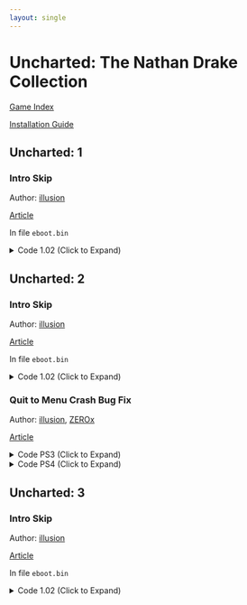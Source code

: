 ```yaml
---
layout: single
---
```


# Uncharted: The Nathan Drake Collection

[Game Index](/patch/#ps4)

[Installation Guide](/install-instructions/)

## Uncharted: 1

### Intro Skip

Author: [illusion](https://twitter.com/illusion0002)

[Article](https://illusion0001.github.io/patches/2022/02/05/uncharted-tlou-introskips/)

In file `eboot.bin`

<details>
<summary>Code 1.02 (Click to Expand)</summary>

{% highlight yml %}
- game: "Uncharted: 1"
  app_ver: "01.02"
  patch_ver: "1.0"
  name: "Intro Skip"
  author: "illusion"
  note:
  arch: generic_orbis
  enabled: False
  patch_list:
        - [ bytes, 0x960A17, "01" ]
{% endhighlight %}

</details>

## Uncharted: 2

### Intro Skip

Author: [illusion](https://twitter.com/illusion0002)

[Article](https://illusion0001.github.io/patches/2022/02/05/uncharted-tlou-introskips/)

In file `eboot.bin`

<details>
<summary>Code 1.02 (Click to Expand)</summary>

{% highlight yml %}
- game: "Uncharted: 2"
  app_ver: "01.02"
  patch_ver: "1.0"
  name: "Intro Skip"
  author: "illusion"
  note:
  arch: generic_orbis
  enabled: False
  patch_list:
        - [ bytes, 0x1061E94, "01" ]
{% endhighlight %}

</details>

### Quit to Menu Crash Bug Fix

Author: [illusion](https://twitter.com/illusion0002), [ZEROx](https://github.com/Xcedf)

[Article](https://illusion0001.github.io/patches/2021/02/18/uc2-quit-menu-bug-fix/)

<details>
<summary>Code PS3 (Click to Expand)</summary>

{% highlight none %}
PS3 Version

1.00

80 4B 00 04 4E 80 04 21 E8 41 00 28 78 7C 00 20 A0 1C 04 B4

to

80 4B 00 04 4E 80 04 21 E8 41 00 28 78 7C 00 20 48 50 E8 E9

38 A0 FF FF 80 DE 81 A0 C0 3E 82 68 78 A5 00 20 C0 5E 81 98 4B FC 04 B5 60 00 00 00 FC 00 98 90

to

2F 9C 00 00 40 9E 00 0C 38 00 00 01 48 00 00 08 A0 1C 04 B4 4E 80 00 20 60 00 00 00 FC 00 98 90

1.09

80 4B 00 04 4E 80 04 21 E8 41 00 28 78 7C 00 20 A0 1C 04 B4

to

80 4B 00 04 4E 80 04 21 E8 41 00 28 78 7C 00 20 48 8C E3 01

2C 42 2C 25 73 2C 20 30 30 30 2C 20 25 73 0A 00 00 00 00 00 00 00 00 00 00 00 00 00 00 00 00 00 00 00 00 00 00 00 00 00 00 00 00 00

to

2C 42 2C 25 73 2C 20 30 30 30 2C 20 25 73 0A 00 2F 9C 00 00 40 9E 00 0C 38 00 00 01 48 00 00 08 A0 1C 04 B4 4E 80 00 20 00 00 00 00
{% endhighlight %}

</details>

<details>
<summary>Code PS4 (Click to Expand)</summary>

{% highlight none %}
1.00

from

66 41 83 BF 20 06 00 00 00 7E 5A

to

E8 87 CC 61 00 90 90 90 90 7E 5A

from

48 89 E5 41 56 53 49 89 F6 48 89 FB 48 8B 4B 08 48 8B 43 10 48 29 C1 48 C1 E9 02 83 F9 02 77

to

49 83 FF 00 0F 85 09 00 00 00 48 C7 C7 01 00 00 00 EB 07 49 8D BF 20 06 00 00 48 83 FF 00 C3

1.02

Needs porting!
{% endhighlight %}

</details>

## Uncharted: 3

### Intro Skip

Author: [illusion](https://twitter.com/illusion0002)

[Article](https://illusion0001.github.io/patches/2022/02/05/uncharted-tlou-introskips/)

In file `eboot.bin`

<details>
<summary>Code 1.02 (Click to Expand)</summary>

{% highlight yml %}
- game: "Uncharted: 3"
  app_ver: "01.02"
  patch_ver: "1.0"
  name: "Intro Skip"
  author: "illusion"
  note:
  arch: generic_orbis
  enabled: False
  patch_list:
        - [ bytes, 0x5691D6, "00" ]
{% endhighlight %}

</details>
